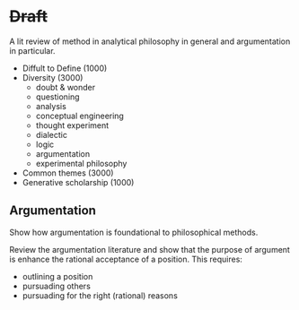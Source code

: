 # ~~Draft~~

A lit review of method in analytical philosophy in general and argumentation in particular.

- Diffult to Define (1000)
- Diversity (3000)
  - doubt & wonder
  - questioning
  - analysis
  - conceptual engineering
  - thought experiment
  - dialectic
  - logic
  - argumentation
  - experimental philosophy
- Common themes (3000)
- Generative scholarship (1000)

## Argumentation

Show how argumentation is foundational to philosophical methods.

Review the argumentation literature and show that the purpose of argument is enhance the rational acceptance of a position.  This requires:

  - outlining a position
  - pursuading others
  - pursuading for the right (rational) reasons

